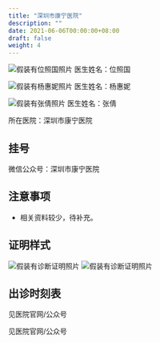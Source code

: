 ```yaml
---
title: "深圳市康宁医院"
description: ""
date: 2021-06-06T00:00:00+08:00
draft: false
weight: 4
---
```


![假装有位照国照片](images/doctor/wei-zhaoguo.png)
医生姓名：位照国

![假装有杨惠妮照片](images/doctor/yang-huini.jpg)
医生姓名：杨惠妮

![假装有张倩照片](images/doctor/zhang-qian.png)
医生姓名：张倩


所在医院：深圳市康宁医院

## 挂号
微信公众号：深圳市康宁医院

## 注意事项
- 相关资料较少，待补充。

## 证明样式

![假装有诊断证明照片](images/doctor/shenzhen-kangning-zm.jpg)
![假装有诊断证明照片](images/doctor/zhang-qian-zm.jpg)

## 出诊时刻表

见医院官网/公众号 




见医院官网/公众号 


